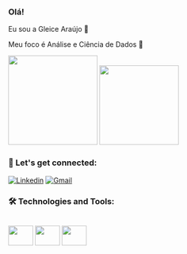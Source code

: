 ### Olá! 

Eu sou a Gleice Araújo 👋 


Meu foco é Análise e Ciência de Dados 🎲


<div> 

<img height= "180em" src="https://github-readme-stats.vercel.app/api?username=GleiceAraujo22&show_icons=true&theme=tokyonight"/> 
<img height= "160em" src="https://github-readme-stats.vercel.app/api/top-langs/?username=GleiceAraujo22&layout=compact&theme=tokyonight"/>
</div> 

 ### 🤖 Let's get connected:  
 
 [![Linkedin](https://img.shields.io/badge/LinkedIn-0077B5?style=for-the-badge&logo=linkedin&logoColor=white)](www.linkedin.com/in/gleice-araujo-043329177)
 [![Gmail](https://img.shields.io/badge/Gmail-D14836?style=for-the-badge&logo=gmail&logoColor=white)](gleicearaujo638@gmail.com) 
 
### 🛠 Technologies and Tools:

<div style="display: inline block"><br> 
  <img align="center" height="40" width="50" src="https://cdn.jsdelivr.net/gh/devicons/devicon/icons/python/python-original.svg" />
  <img align="center" height="40" width="50" src="https://cdn.jsdelivr.net/gh/devicons/devicon/icons/mysql/mysql-original-wordmark.svg" />
  <img align="center" height="40" width="50" src="https://cdn.jsdelivr.net/gh/devicons/devicon/icons/postgresql/postgresql-original.svg" /> 
 </div> 
 
 
 
        
